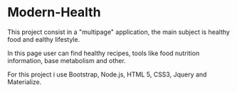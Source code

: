 # Modern-Health

This project consist in a "multipage" application, the main subject is healthy food and ealthy lifestyle.

In this page user can find healthy recipes, tools like food nutrition information, base metabolism and other.

For this project i use Bootstrap, Node.js, HTML 5, CSS3, Jquery and Materialize.
